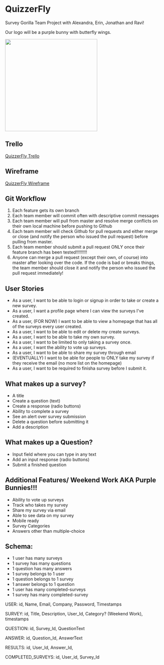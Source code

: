 QuizzerFly
==========

Survey Gorilla Team Project with Alexandra, Erin, Jonathan and Ravi!

Our logo will be a purple bunny with butterfly wings. 

<img height="300px" src="http://i.imgur.com/qEAXN7y.jpg">


Trello
-------

<a href="https://trello.com/b/HlbkbYtl/quizzerfly">QuizzerFly Trello</a>


Wireframe 
---------

<a href="https://erinjoansnyder.mybalsamiq.com/projects/surveygorilla/prototype/Survey%20Gorilla%20Wirefram?key=c6a97ed7be1981ce5515603ebee08a00054fe977">QuizzerFly Wireframe</a>

Git Workflow
-----------
1. Each feature gets its own branch
2. Each team member will commit often with descriptive commit messages
3. Each team member will pull from master and resolve merge conflicts on their own local machine before pushing to Github
4. Each team member will check Github for pull requests and either merge or close (and notify the person who issued the pull request) before pulling from master.
5. Each team member should submit a pull request ONLY once their feature branch has been tested!!!!!!!!! 
6. Anyone can merge a pull request (except their own, of course) into master after looking over the code. If the code is bad or breaks things, the team member should close it and notify the person who issued the pull request immediately!



User Stories
-----------
* As a user, I want to be able to login or signup in order to take or create a new survey.
* As a user, I want a profile page where I can view the surveys I've created.
* As a user, (FOR NOW) I want to be able to view a homepage that has all of the surveys every user created.
* As a user, I want to be able to edit or delete my create surveys.
* As a user, I want to be able to take my own survey.
* As a user, I want to be limited to only taking a survey once.
* As a user, I want the ability to vote up surveys.
* As a user, I want to be able to share my survey through email
* (EVENTUALLY) I want to be able for people to ONLY take my survey if they receive the email (no more list on the homepage)
* As a user, I want to be required to finisha survey before I submit it.


What makes up a survey?
----------------------
* A title
* Create a question (text)
* Create a response (radio buttons)
* Ability to complete a survey
* See an alert over survey submission
* Delete a question before submitting it
* Add a description



What makes up a Question? 
------------------------
* Input field where you can type in any text
* Add an input response (radio buttons)
* Submit a finished question



Additional Features/ Weekend Work  AKA Purple Bunnies!!!
----------------------------------------------------
* Ability to vote up surveys
* Track who takes my survey
* Share my survey via email
* Able to see data on my survey
* Mobile ready
* Survey Categories
* Answers other than multiple-choice


Schema: 
-------
* 1 user has many surveys  
* 1 survey has many questions  
* 1 question has many answers  
* 1 survey belongs to 1 user  
* 1 question belongs to 1 survey  
* 1 answer belongs to 1 question   
* 1 user has many completed-surveys  
* 1 survey has many completed-survey   



USER: id, Name, Email, Company, Password, Timestamps

SURVEY: id, Title, Description, User_Id, Category? (Weekend Work), timestamps

QUESTION: id, Survey_Id, QuestionText

ANSWER: id, Question_Id, AnswerText

RESULTS: id, User_Id, Answer_Id, 

COMPLETED_SURVEYS: id, User_id, Survey_Id

